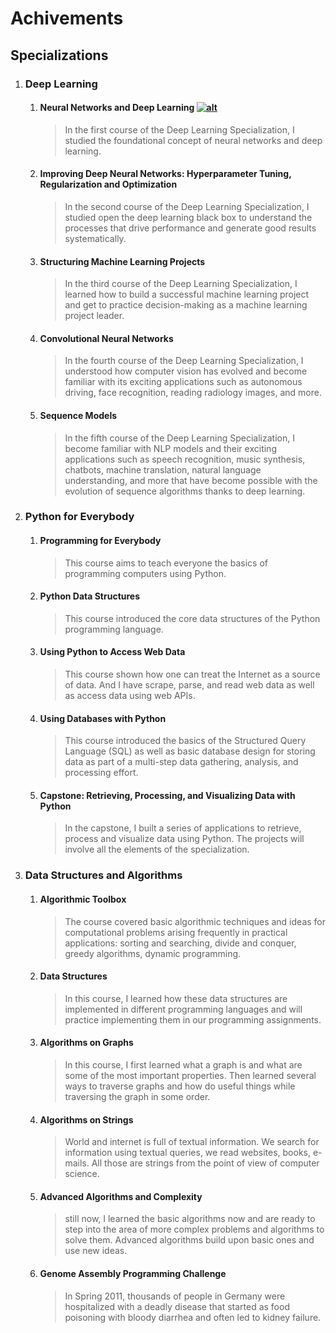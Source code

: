 # Achivements

## Specializations
1. ### Deep Learning
   1. #### Neural Networks and Deep Learning [![alt](certificate)](../blob/main/Certificates/Specialization/DS%20and%20Algo.pdf)
       > In the first course of the Deep Learning Specialization, I studied the foundational concept of neural networks and deep learning. 
   1. #### Improving Deep Neural Networks: Hyperparameter     Tuning, Regularization and Optimization
       > In the second course of the Deep Learning Specialization, I studied open the deep learning black box to understand the processes that drive performance and generate good results systematically. 
   1. #### Structuring Machine Learning Projects
       > In the third course of the Deep Learning Specialization, I learned how to build a successful machine learning project and get to practice decision-making as a machine learning project leader. 
   1. #### Convolutional Neural Networks
       > In the fourth course of the Deep Learning Specialization, I understood how computer vision has evolved and become familiar with its exciting applications such as autonomous driving, face recognition, reading radiology images, and more.
   1. #### Sequence Models
       > In the fifth course of the Deep Learning Specialization, I become familiar with NLP models and their exciting applications such as speech recognition, music synthesis, chatbots, machine translation, natural language understanding, and more that have become possible with the evolution of sequence algorithms thanks to deep learning. 
2. ### Python for Everybody
    1. #### Programming for Everybody
       > This course aims to teach everyone the basics of programming computers using Python.
    2. #### Python Data Structures
       > This course introduced the core data structures of the Python programming language.
    3. #### Using Python to Access Web Data
       > This course shown how one can treat the Internet as a source of data. And I have scrape, parse, and read web data as well as access data using web APIs.
    4. #### Using Databases with Python
       > This course introduced the basics of the Structured Query Language (SQL) as well as basic database design for storing data as part of a multi-step data gathering, analysis, and processing effort.
    5. #### Capstone: Retrieving, Processing, and Visualizing Data with Python
       > In the capstone, I built a series of applications to retrieve, process and visualize data using Python.   The projects will involve all the elements of the specialization.
3. ### Data Structures and Algorithms
    1. #### Algorithmic Toolbox
        > The course covered basic algorithmic techniques and ideas for computational problems arising frequently in practical applications: sorting and searching, divide and conquer, greedy algorithms, dynamic programming. 
    2. #### Data Structures
        > In this course, I learned how these data structures are implemented in different programming languages and will practice implementing them in our programming assignments.
    3. #### Algorithms on Graphs
        > In this course, I first learned what a graph is and what are some of the most important properties. Then  learned several ways to traverse graphs and how do useful things while traversing the graph in some order.
    4. #### Algorithms on Strings
        > World and internet is full of textual information. We search for information using textual queries, we read websites, books, e-mails. All those are strings from the point of view of computer science.
    5. #### Advanced Algorithms and Complexity
        > still now, I learned the basic algorithms now and are ready to step into the area of more complex problems and algorithms to solve them. Advanced algorithms build upon basic ones and use new ideas.
    6. #### Genome Assembly Programming Challenge
        > In Spring 2011, thousands of people in Germany were hospitalized with a deadly disease that started as food poisoning with bloody diarrhea and often led to kidney failure.